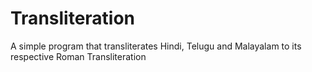 # Transliteration
A simple program that transliterates Hindi, Telugu and Malayalam to its respective Roman Transliteration
